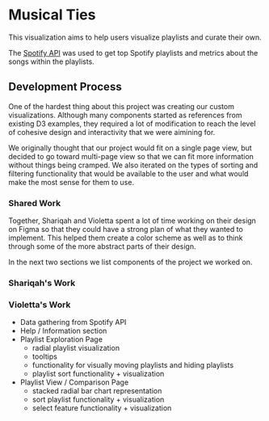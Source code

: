 # Musical Ties
This visualization aims to help users visualize playlists and curate their own. 

The [Spotify API](https://developer.spotify.com/) was used to get top Spotify playlists and metrics about the songs within the playlists. 

## Development Process 
One of the hardest thing about this project was creating our custom visualizations. Although many components started as references from existing D3 examples, they required a lot of modification to reach the level of cohesive design and interactivity that we were aimining for. 

We originally thought that our project would fit on a single page view, but decided to go toward multi-page view so that we can fit more information without things being cramped. We also iterated on the types of sorting and filtering functionality that would be available to the user and what would make the most sense for them to use. 

### Shared Work 
Together, Shariqah and Violetta spent a lot of time working on their design on Figma so that they could have a strong plan of what they wanted to implement. This helped them create a color scheme as well as to think through some of the more abstract parts of their design. 

In the next two sections we list components of the project we worked on. 

### Shariqah's Work 

### Violetta's Work 
* Data gathering from Spotify API
* Help / Information section 
* Playlist Exploration Page 
  * radial playlist visualization 
  * tooltips
  * functionality for visually moving playlists and hiding playlists 
  * playlist sort functionality + visualization
* Playlist View / Comparison Page
  * stacked radial bar chart representation 
  * sort playlist functionality + visualization 
  * select feature functionality + visualization 



